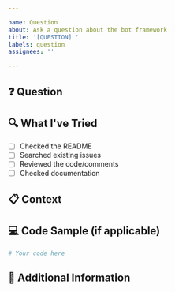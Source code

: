 ```yaml
---

name: Question
about: Ask a question about the bot framework
title: '[QUESTION] '
labels: question
assignees: ''

---
```


## ❓ Question
<!-- What would you like to know? -->



## 🔍 What I've Tried
<!-- What have you already tried or researched? -->

- [ ] Checked the README
- [ ] Searched existing issues
- [ ] Reviewed the code/comments
- [ ] Checked documentation

## 📋 Context
<!-- Provide any relevant context that might help answer your question -->



## 💻 Code Sample (if applicable)
<!-- If your question is about specific code, include it here -->

```python
# Your code here
```

## 📝 Additional Information
<!-- Any other details that might be relevant -->